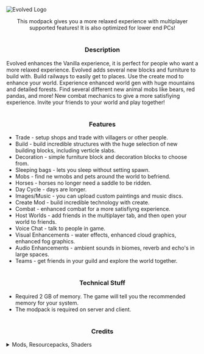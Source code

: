 ![Evolved Logo](https://cdn.modrinth.com/data/cached_images/f9cf059957fe7867c8ec1d215d32c0408507bce0.png)

<center></center>
<center>  
  This modpack gives you a more relaxed experience with multiplayer supported features! It is also optimized for lower end PCs!</center>

  #
### <center></center>
### <center>Description</center>
Evolved enhances the Vanilla experience, it is perfect for people who want a more relaxed experience. Evolved adds several new blocks and furniture to build with. Build railways to easily get to places. Use the create mod to enhance your world. Experience enhanced world gen with huge mountains and detailed forests. Find several different new animal mobs like bears, red pandas, and more! New combat mechanics to give a more satisfiying experience. Invite your friends to your world and play together!

#
### <center></center>
### <center>Features</center>
- Trade - setup shops and trade with villagers or other people.
- Build - build incredible structures with the huge selection of new building blocks, including verticle slabs.
- Decoration - simple furniture block and decoration blocks to choose from.
- Sleeping bags - lets you sleep without setting spawn.
- Mobs - find ne wmobs and pets around the world to befriend.
- Horses - horses no longer need a saddle to be ridden.
- Day Cycle - days are longer.
- Images/Music - you can upload custom paintings and music discs.
- Create Mod - build incredible technology with create.
- Combat - enhanced combat for a more satisfiyng experience.
- Host Worlds - add friends in the multiplayer tab, and then open your world to friends.
- Voice Chat - talk to people in game.
- Visual Enhancements - water effects, enhanced cloud graphics, enhanced fog graphics.
- Audio Enhancements - ambient sounds in biomes, reverb and echo's in large spaces.
- Teams - get friends in your guild and explore the world together.

#
### <center></center>
### <center>Technical Stuff</center>
- Required 2 GB of memory. The game will tell you the recommended memory for your system.
- The modpack is required on server and client.

#
### <center></center>
### <center>Credits</center>
<details>
<summary>Mods, Resourcepacks, Shaders</summary>

- [Friends or Foes](https://modrinth.com/mod/friends-and-foes 'Title')
